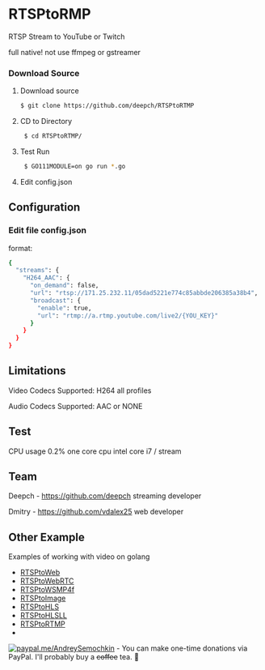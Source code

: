 # RTSPtoRMP

RTSP Stream to YouTube or Twitch

full native! not use ffmpeg or gstreamer

 
### Download Source

1. Download source
   ```bash 
   $ git clone https://github.com/deepch/RTSPtoRTMP 
   ```
3. CD to Directory
   ```bash
    $ cd RTSPtoRTMP/
   ```
4. Test Run
   ```bash
    $ GO111MODULE=on go run *.go
   ```
5. Edit config.json


## Configuration

### Edit file config.json

format:

```bash
{
  "streams": {
    "H264_AAC": {
      "on_demand": false,
      "url": "rtsp://171.25.232.11/05dad5221e774c85abbde206385a38b4",
      "broadcast": {
        "enable": true,
        "url": "rtmp://a.rtmp.youtube.com/live2/{YOU_KEY}"
      }
    }
  }
}

```

## Limitations

Video Codecs Supported: H264 all profiles

Audio Codecs Supported: AAC or NONE

## Test

CPU usage 0.2% one core cpu intel core i7 / stream

## Team

Deepch - https://github.com/deepch streaming developer

Dmitry - https://github.com/vdalex25 web developer

## Other Example

Examples of working with video on golang

- [RTSPtoWeb](https://github.com/deepch/RTSPtoWeb)
- [RTSPtoWebRTC](https://github.com/deepch/RTSPtoWebRTC)
- [RTSPtoWSMP4f](https://github.com/deepch/RTSPtoWSMP4f)
- [RTSPtoImage](https://github.com/deepch/RTSPtoImage)
- [RTSPtoHLS](https://github.com/deepch/RTSPtoHLS)
- [RTSPtoHLSLL](https://github.com/deepch/RTSPtoHLSLL)
- [RTSPtoRTMP](https://github.com/deepch/RTSPtoRTMP)
- 
[![paypal.me/AndreySemochkin](https://ionicabizau.github.io/badges/paypal.svg)](https://www.paypal.me/AndreySemochkin) - You can make one-time donations via PayPal. I'll probably buy a ~~coffee~~ tea. :tea: